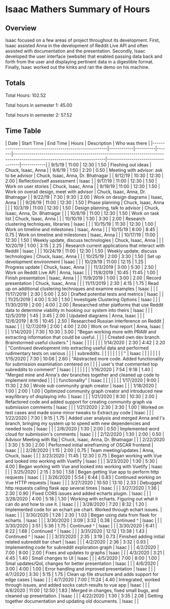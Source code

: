 # Isaac Mathers Summary of Hours
## Overview
Isaac focused on a few areas of project throughout its development. First, Isaac assisted Anna in the development of Reddit Live API and often assisted with documentation and the presentation. Secondly, Isaac developed the user interface (website) that enabled passing data back and forth from the user and displaying pertinent data in a digestible format. Finally, Isaac worked out the kinks and ran the demo on his machine.
## Totals
Total Hours: 102.52

Total hours in semester 1: 45.00

Total hours in semester 2: 57.52
## Time Table
| Date                                                   | Start Time | End Time | Hours | Description                                                                                                               | Who was there                     |
|--------------------------------------------------------|------------|----------|-------|---------------------------------------------------------------------------------------------------------------------------|-----------------------------------|------------|
| 9/5/19                                                 | 11:00      | 12:30    | 1.50  | Fleshing out ideas                                                                                                        | Chuck, Isaac, Anna                |
| 9/6/19                                                 | 1:50       | 2:20     | 0.50  | Meeting with advisor: ask to be advisor                                                                                   | Chuck, Isaac, Anna, Dr. Bhatnagar |
| 9/12/19                                                | 10:30      | 12:30    | 2.00  | Reflection/self assessment                                                                                                | Isaac                             |
| 9/17/19                                                | 11:00      | 12:30    | 1.50  | Work on user stories                                                                                                      | Chuck, Isaac, Anna                |
| 9/19/19                                                | 11:00      | 12:30    | 1.50  | Work on overall design, meet with advisor                                                                                 | Chuck, Isaac, Anna, Dr. Bhatnagar |
| 9/22/19                                                | 7:30       | 9:30     | 2.00  | Work on design diagrams                                                                                                   | Isaac, Anna                       |            |
| 9/26/19                                                | 11:00      | 12:30    | 1.50  | Phase planning                                                                                                            | Chuck, Isaac, Anna                |            |
| 10/3/19                                                | 11:00      | 12:30    | 1.50  | Design planning, talk to advisor                                                                                          | Chuck, Isaac, Anna, Dr. Bhatnagar |            |
| 10/8/19                                                | 11:00      | 12:30    | 1.50  | Work on task list                                                                                                         | Chuck, Isaac, Anna                |            |
| 10/10/19                                               | 1:30       | 3:30     | 2.00  | Research clustering techniques, libraries                                                                                 | Isaac                             |            |
| 10/15/19                                               | 11:30      | 12:30    | 1.00  | Work on timeline and milestones                                                                                           | Isaac, Anna                       |            |
| 10/15/19                                               | 8:00       | 8:45     | 0.75  | Work on timeline and milestones                                                                                           | Isaac, Anna                       |            |
| 10/17/19                                               | 11:00      | 12:30    | 1.50  | Weekly update, discuss technologies                                                                                       | Chuck, Isaac, Anna                |            |
| 10/20/19                                               | 1:00       | 3:15     | 2.25  | Research current applications that interact with Reddit                                                                   | Isaac                             |            |
| 10/24/19                                               | 11:00      | 12:30    | 1.50  | Weekly update, discuss technologies                                                                                       | Chuck, Isaac, Anna                |            |
| 10/25/19                                               | 2:00       | 3:30     | 1.50  | Set up development environment                                                                                            | Isaac                             |            |
| 10/29/19                                               | 11:00      | 12:15    | 1.25  | Progress update                                                                                                           | Chuck, Isaac, Anna                |            |
| 11/3/2019                                              | 3:00       | 5:30     | 2.50  | Work on Reddit Live API                                                                                                   | Anna, Isaac                       |            |
| 11/8/2019                                              | 10:45      | 11:45    | 1.00  | Finish presentation                                                                                                       | Isaac, Anna                       |            |
| 11/9/2019                                              | 1:00       | 3:00     | 2.00  | Record presentation                                                                                                       | Chuck, Isaac, Anna                |            |
| 11/11/2019                                             | 2:30       | 4:15     | 1.75  | Read up on additional clustering techniques and examine examples                                                          | Isaac                             |            |
| 11/17/2019                                             | 2:30       | 5:00     | 2.50  | Drafted potential tests and metrics                                                                                       | Isaac                             |            |
| 11/25/2019                                             | 4:00       | 5:30     | 1.50  | Investigate Clustering Options                                                                                            | Isaac                             |            |
| 11/30/2019                                             | 2:00       | 4:00     | 2.00  | Researched other platforms that use Reddit data to determine viability in hooking our system into theirs                  | Isaac                             |            |
| 12/5/2019                                              | 1:45       | 3:45     | 2.00  | Updated diagrams                                                                                                          | Anna, Isaac                       |            |
| 12/6/2019                                              | 8:15       | 10:45    | 2.50  | Researched Russian interference on Reddit                                                                                 | Isaac                             |            |
| 12/7/2019                                              | 2:00       | 4:00     | 2.00  | Work on final report                                                                                                      | Anna, Isaac                       |            |
| 1/14/2020                                              | 7:30       | 10:30    | 3.00  | "Began working more with PRAW and extracting information that could be useful.                                            |                                   |            |
| Created own dev branch. Brainstormed useful clusters." | Isaac      |          |       |                                                                                                                           |                                   |            |
| 1/14/2020                                              | 2:30       | 4:42     | 2.20  | "Continued development into extracting useful data and performed rudimentary tests on various                             |                                   |            |
| subreddits.                                            |            |          |       |                                                                                                                           |                                   |            |
| "                                                      | Isaac      |          |       |                                                                                                                           |                                   |            |
| 1/15/2020                                              | 7:30       | 10:06    | 2.60  | "Abstracted more code. Added functionality for submission examination centered on                                         |                                   |            |
| user's that commented top subreddits to comment"       | Isaac      |          |       |                                                                                                                           |                                   |            |
| 1/16/2020                                              | 7:54       | 9:18     | 1.40  | "Merged mine and Anna's dev branches together and cleaned up code to implement intended                                   |                                   |            |
| functionality"                                         | Isaac      |          |       |                                                                                                                           |                                   |            |
| 1/17/2020                                              | 9:00       | 11:30    | 2.50  | Wrote sub community graph creator                                                                                         | Isaac                             |            |
| 1/18/2020                                              | 1:00       | 2:00     | 1.00  | Opitmized community graph creator and introduced new way/library of displaying info.                                      | Isaac                             |            |
| 1/21/2020                                              | 8:30       | 10:30    | 2.00  | Refactored code and added support for creating community graph via submission comments                                    | Isaac                             |            |
| 1/21/2020                                              | 2:30       | 3:30     | 1.00  | Worked on test cases and made some minor tweaks to Extract.py code                                                        | Isaac                             |            |
| 1/22/2020                                              | 7:30       | 9:15     | 1.75  | Added user analysis and merged Anna and I's branch, bringing my system up to speed with new dependencies and needed tools | Isaac                             |            |
| 2/6/2020                                               | 1:30       | 2:00     | 0.50  | Implemented word cloud for submission's comments                                                                          | Isaac                             |            |
| 2/12/2020                                              | 1:30       | 2:00     | 0.50  | Advisor Meeting with Raj                                                                                                  | Chuck, Isaac, Anna, Dr. Bhatnagar |            |
| 2/22/2020                                              | 3:30       | 5:30     | 2.00  | Performed initial wireframing of OSCAR frontend                                                                           | Isaac                             |            |
| 2/28/2020                                              | 1:15       | 2:00     | 0.75  | Team meeting/updates                                                                                                      | Anna, Chuck, Isaac                |            |
| 3/23/2020                                              | 11:45      | 12:30    | 0.75  | Began working with Vue and looked into working with Vuetify                                                               | Isaac                             |            |
| 3/23/2020                                              | 1:30       | 5:30     | 4.00  | Began working with Vue and looked into working with Vuetify                                                               | Isaac                             |            |
| 3/25/2020                                              | 2:15       | 3:50     | 1.58  | Began getting Vue app to perform http requests                                                                            | Isaac                             |            |
| 3/26/2020                                              | 5:54       | 6:44     | 0.83  | Continued working on Vue HTTP requests                                                                                    | Isaac                             |            |
| 3/27/2020                                              | 10:50      | 13:10    | 2.33  | Debugged http requests calling flask app several times                                                                    | Isaac                             |            |
| 3/27/2020                                              | 1:36       | 2:30     | 0.90  | Fixed CORS issues and added echarts plugin.                                                                               | Isaac                             |            |
| 3/28/2020                                              | 4:00       | 5:18     | 1.30  | Working with echarts. Figuring out what it can do and how to use it.                                                      | Isaac                             |            |
| 3/28/2020                                              | 7:20       | 8:32     | 1.20  | Implemented code for an echart pie chart. Worked through echart issues.                                                   | Isaac                             |            |
| 3/30/2020                                              | 1:28       | 2:30     | 1.03  | Began using data from flask for echarts.                                                                                  | Isaac                             |            |
| 3/30/2020                                              | 3:09       | 3:32     | 0.38  | Continued ^                                                                                                               | Isaac                             |            |
| 3/30/2020                                              | 3:51       | 5:36     | 1.75  | Continued ^                                                                                                               | Isaac                             |            |
| 3/30/2020                                              | 6:41       | 8:22     | 1.68  | Continued ^                                                                                                               | Isaac                             |            |
| 3/31/2020                                              | 12:12      | 13:38    | 1.43  | Continued ^                                                                                                               | Isaac                             |            |
| 3/31/2020                                              | 2:35       | 3:19     | 0.73  | Finished adding initial related subreddit bar chart                                                                       | Isaac                             |            |
| 4/2/2020                                               | 2:36       | 3:32     | 0.93  | Implementing code for subreddit exploration graph                                                                         | Isaac                             |            |
| 4/2/2020                                               | 7:00       | 9:00     | 2.00  | Fixes and updates to graphs                                                                                               | Isaac                             |            |
| 4/3/2020                                               | 3:21       | 4:45     | 1.40  | Small changes to UI                                                                                                       | Isaac                             |            |
| 4/5/2020                                               | 7:00       | 8:00     | 1.00  | Smal updates/QoL changes for better presentation                                                                          | Isaac                             |            |
| 4/6/2020                                               | 3:00       | 4:00     | 1.00  | Error handling and improved presentation                                                                                  | Isaac                             |            |
| 4/7/2020                                               | 3:30       | 5:15     | 1.75  | Clean up file structure and adds support for edge cases                                                                   | Isaac                             |            |
| 4/7/2020                                               | 7:00       | 11:24    | 4.40  | Intregrated, worked through issues, and added socks catch results to vue app                                              | Isaac                             |            |
| 4/8/2020                                               | 11:00      | 12:50    | 1.83  | Merged in changes, fixed small bugs, and cleaned up presentation.                                                         | Isaac                             |            |
| 4/22/2020                                              | 1:30       | 3:35     | 2.08  | Getting together documentation and updating old documents.                                                                | Isaac                             |            |